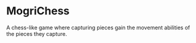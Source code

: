 # MogriChess

A chess-like game where capturing pieces gain the movement abilities of the pieces they capture.
